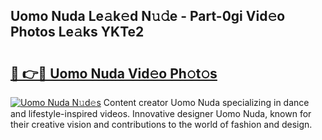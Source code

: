 ## Uomo Nuda Le𝚊k𝚎d N𝚞𝚍e - Part-0gi Vid𝚎o Photos Le𝚊ks YKTe2

# <h2><a href="http://fbdlvg.evod.top/?m=Uomo+Nuda">🔗 👉🔴 Uomo Nuda Vid𝚎o Ph𝚘t𝚘s</a></h2>

[![Uomo Nuda N𝚞d𝚎s](https://i.imgur.com/8V9OHl7.gif)](http://fbdlvg.evod.top/?m=Uomo+Nuda)
Content creator Uomo Nuda specializing in dance and lifestyle-inspired videos. Innovative designer Uomo Nuda, known for their creative vision and contributions to the world of fashion and design. 
